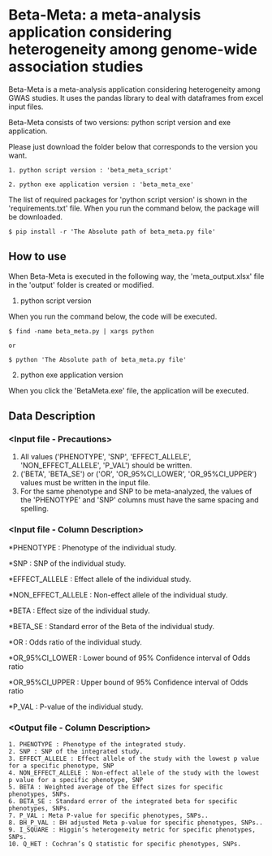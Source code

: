 # Beta-Meta: a meta-analysis application considering heterogeneity among genome-wide association studies

Beta-Meta is a meta-analysis application considering heterogeneity among GWAS studies. It uses the pandas library to deal with dataframes from excel input files.

Beta-Meta consists of two versions: python script version and exe application.

Please just download the folder below that corresponds to the version you want.
	
	1. python script version : 'beta_meta_script'
	
	2. python exe application version : 'beta_meta_exe'

The list of required packages for 'python script version' is shown in the 'requirements.txt' file. When you run the command below, the package will be downloaded.

	$ pip install -r 'The Absolute path of beta_meta.py file'

## How to use

When Beta-Meta is executed in the following way, the 'meta_output.xlsx' file in the 'output' folder is created or modified.

1. python script version

When you run the command below, the code will be executed.

	$ find -name beta_meta.py | xargs python

	or

	$ python 'The Absolute path of beta_meta.py file'

2. python exe application version

When you click the 'BetaMeta.exe' file, the application will be executed. 


## Data Description

### <Input file - Precautions>
1. All values ('PHENOTYPE', 'SNP', 'EFFECT_ALLELE', 'NON_EFFECT_ALLELE', 'P_VAL') should be written.
2. ('BETA', 'BETA_SE') or ('OR', 'OR_95%CI_LOWER', 'OR_95%CI_UPPER') values must be written in the input file.
3. For the same phenotype and SNP to be meta-analyzed, the values of the 'PHENOTYPE' and 'SNP' columns must have the same spacing and spelling.


### <Input file - Column Description>
	
*PHENOTYPE : Phenotype of the individual study.
	
*SNP : SNP of the individual study.
	
*EFFECT_ALLELE : Effect allele of the individual study.
	
*NON_EFFECT_ALLELE : Non-effect allele of the individual study.
	
*BETA : Effect size of the individual study.
	
*BETA_SE : Standard error of the Beta of the individual study.
	
*OR : Odds ratio of the individual study.
	
*OR_95%CI_LOWER : Lower bound of 95% Confidence interval of Odds ratio
	
*OR_95%CI_UPPER : Upper bound of 95% Confidence interval of Odds ratio  
	
*P_VAL : P-value of the individual study.

### <Output file - Column Description>
	1. PHENOTYPE : Phenotype of the integrated study.
	2. SNP : SNP of the integrated study.
	3. EFFECT_ALLELE : Effect allele of the study with the lowest p value for a specific phenotype, SNP
	4. NON_EFFECT_ALLELE : Non-effect allele of the study with the lowest p value for a specific phenotype, SNP
	5. BETA : Weighted average of the Effect sizes for specific phenotypes, SNPs.
	6. BETA_SE : Standard error of the integrated beta for specific phenotypes, SNPs.
	7. P_VAL : Meta P-value for specific phenotypes, SNPs..
	8. BH_P_VAL : BH adjusted Meta p-value for specific phenotypes, SNPs..
	9. I_SQUARE : Higgin’s heterogeneity metric for specific phenotypes, SNPs.
	10. Q_HET : Cochran’s Q statistic for specific phenotypes, SNPs.

